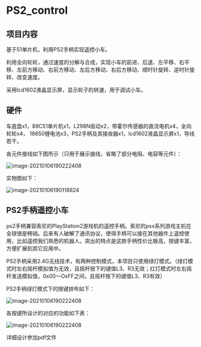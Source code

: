 # PS2_control

## 项目内容

基于51单片机，利用PS2手柄实现遥控小车。

利用全向轮轮，通过速度的分解与合成，实现小车的前进、后退、左平移、右平移、左前方移动、右前方移动、左后方移动、右后方移动、顺时针旋转、逆时针旋转、改变速度。

采用lcd1602液晶显示屏，显示轮子的转速，用于调试小车。

## 硬件

车底盘ⅹ1，89C51单片机ⅹ1，L298N驱动ⅹ2，带霍尔传感器的直流电机ⅹ4，全向轮轮ⅹ4， 18650锂电池ⅹ3，PS2手柄及其接收器ⅹ1，lcd1602液晶显示屏ⅹ1，导线若干。


 各元件接线如下图所示（只用于展示接线，省略了部分电阻、电容等元件）：

![image-20210106190222408](https://github.com/Van23Li/PS2_control/tree/main/imag/1.jpg)

实物图如下：

![image-20210106190118824](https://github.com/Van23Li/PS2_control/tree/main/imag/2.png)

## PS2手柄遥控小车

ps2手柄兼容索尼的PlayStation2游戏机的遥控手柄。索尼的psx系列游戏主机在全球很是畅销。后来有人破解了通讯协议，使得手柄可以接在其他器件上遥控使用，比如遥控我们熟悉的机器人。突出的特点是这款手柄性价比极高，按键丰富，方便扩展到其它应用中。

PS2手柄采用2.4G无线技术，有两种控制模式，本项目只使用绿灯模式。（绿灯模式时左右摇杆模拟值为无效，且摇杆按下的键值L3、R3无效；红灯模式时左右摇杆发送模拟值，0x00〜OxFF之间，且摇杆按下的键值L3、R3有效）

 PS2手柄绿灯模式下的按键排布如下：

![image-20210106190222408](https://github.com/Van23Li/PS2_control/tree/main/imag/3.jpg)

各按键所设计的对应的功能如下表：

![image-20210106190222408](https://github.com/Van23Li/PS2_control/tree/main/imag/4.jpg)

详细设计参加pdf文件